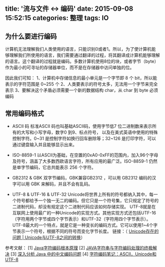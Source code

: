 title: '流与文件 <->   编码'
date: 2015-09-08 15:52:15
categories: 整理
tags: IO
---
## 为什么要进行编码

计算机无法理解我们人类使用的语言，只能识别0或者1。所以，为了使计算机能够理解我们所使用的语言，我们需要通过翻译的过程，将其翻译成计算机能够理解的语言。这个翻译的过程就是编码。多数计算机使用8位的块，或者字节（byte）作为最小的可寻址的存储器单位，而不是在存储器中访问单独的位。
<!--more-->       
因此我们可知：
1、计算机中存储信息的最小单元是一个字节即 8 个 bit，所以能表示的字符范围是 0~255 个
2、人类要表示的符号太多，无法用一个字节来完全表示
3、要解决这个矛盾必须需要一个新的数据结构 char，从 char 到 byte 必须编码

## 常用编码格式

*  ASCII 码
 标准ASCII 码也叫基础ASCII码，使用字节低7 位二进制数来表示所有的大写和小写字母，数字0 到9、标点符号， 以及在美式英语中使用的特殊控制字符。0~31 是控制字符如换行回车删除等；32~126 是打印字符，可以通过键盘输入并且能够显示出来。

* ISO-8859-1
以ASCII为基础，在空置的0xA0-0xFF的范围内，加入96个字母及符号，涵盖了大多数西欧语言字符，所有应用的最广泛。ISO-8859-1 仍然是单字节编码，它总共能表示 256 个字符。

* GB2312 & GBK
双字节编码，GBK兼容GB2312 ，可以用 GB2312 编码的汉字可以用 GBK 来解码，并且不会有乱码。

* UTF-8 & UTF-16 & UTF-32
Unicode将世界上所有的符号都纳入其中，每一个符号都给予一个独一无二的编码。但它只是一个符号集，它只规定了符号的二进制代码，却没有规定这个二进制代码应该如何存储实现。
UTF-8就是在互联网上使用最广的一种Unicode的实现方式。其他实现方式还包括UTF-16（字符用两个字节或四个字节表示）和UTF-32（字符用四个字节表示）。
UTF-8最大的一个特点，就是它是一种变长的编码方式。它可以使用1~4个字节表示一个符号，根据不同的符号而变化字节长度。
链接：（  [Unicode存在的问题  |  Unicode与UTF-8之间的转换](http://www.ruanyifeng.com/blog/2007/10/ascii_unicode_and_utf-8.html)）


参考文献：
[1] [Java字符编码根本原理](http://lavasoft.blog.51cto.com/62575/273608)
[2] [JAVA字符串与字符编码处理的终极解决](http://blog.sina.com.cn/s/blog_5920510a0101ijj5.html)
[3] [深入分析 Java 中的中文编码问题](http://www.ibm.com/developerworks/cn/java/j-lo-chinesecoding/)
[4] [字符编码笔记：ASCII，Unicode和UTF-8](http://www.ruanyifeng.com/blog/2007/10/ascii_unicode_and_utf-8.html)